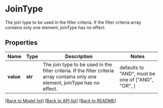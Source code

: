 # JoinType

The join type to be used in the filter criteria. If the filter criteria array contains only one element, joinType has no effect.

## Properties
Name | Type | Description | Notes
------------ | ------------- | ------------- | -------------
**value** | **str** | The join type to be used in the filter criteria. If the filter criteria array contains only one element, joinType has no effect. | defaults to "AND",  must be one of ["AND", "OR", ]

[[Back to Model list]](../README.md#documentation-for-models) [[Back to API list]](../README.md#documentation-for-api-endpoints) [[Back to README]](../README.md)



